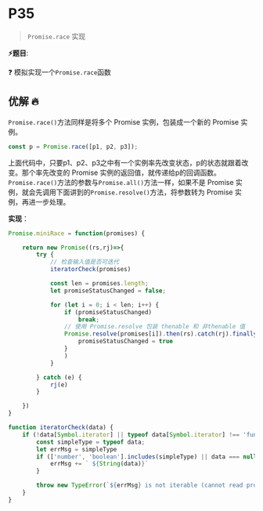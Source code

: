 # P35

> `Promise.race` 实现

**⚡题目**:

❓ 模拟实现一个`Promise.race`函数

## 优解 🔥

`Promise.race()`方法同样是将多个 Promise 实例，包装成一个新的 Promise 实例。

```js
const p = Promise.race([p1, p2, p3]);
```

上面代码中，只要p1、p2、p3之中有一个实例率先改变状态，p的状态就跟着改变。那个率先改变的 Promise 实例的返回值，就传递给p的回调函数。
`Promise.race()`方法的参数与`Promise.all()`方法一样，如果不是 Promise 实例，就会先调用下面讲到的`Promise.resolve()`方法，将参数转为 Promise 实例，再进一步处理。

**实现**：

```js
Promise.miniRace = function(promises) {

    return new Promise((rs,rj)=>{
        try {
            // 检查输入值是否可迭代
            iteratorCheck(promises)

            const len = promises.length;
            let promiseStatusChanged = false;

            for (let i = 0; i < len; i++) {
                if (promiseStatusChanged)
                    break;
                // 使用 Promise.resolve 包装 thenable 和 非thenable 值
                Promise.resolve(promises[i]).then(rs).catch(rj).finally(()=>{
                    promiseStatusChanged = true
                }
                )
            }

        } catch (e) {
            rj(e)
        }

    })
}

function iteratorCheck(data) {
    if (!data[Symbol.iterator] || typeof data[Symbol.iterator] !== 'function') {
        const simpleType = typeof data;
        let errMsg = simpleType
        if (['number', 'boolean'].includes(simpleType) || data === null) {
            errMsg += ` ${String(data)}`
        }

        throw new TypeError(`${errMsg} is not iterable (cannot read property Symbol(Symbol.iterator))`)
    }
}
```
